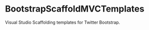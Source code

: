 BootstrapScaffoldMVCTemplates
=============================

Visual Studio Scaffolding templates for Twitter Bootstrap.